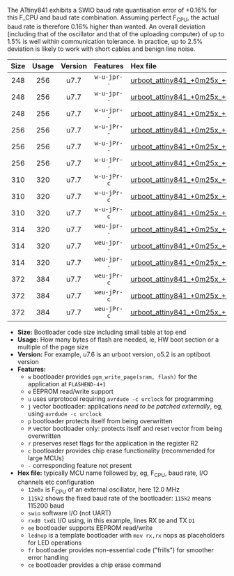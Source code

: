 The ATtiny841 exhibits a SWIO baud rate quantisation error of +0.16% for this F_CPU and baud rate combination. Assuming perfect F<sub>CPU</sub>, the actual baud rate is therefore 0.16% higher than wanted. An overall deviation (including that of the oscillator and that of the uploading computer) of up to 1.5% is well within communication tolerance. In practice, up to 2.5% deviation is likely to work with short cables and benign line noise.

|Size|Usage|Version|Features|Hex file|
|:-:|:-:|:-:|:-:|:--|
|248|256|u7.7|`w-u-jpr--`|[urboot_attiny841_+0m25x_+++9k6_swio_rxa2_txa1_lednop.hex](https://raw.githubusercontent.com/stefanrueger/urboot.hex/main/mcus/attiny841/external_oscillator/fcpu_+0m25x/br_+++9k6/urboot_attiny841_+0m25x_+++9k6_swio_rxa2_txa1_lednop.hex)|
|248|256|u7.7|`w-u-jpr--`|[urboot_attiny841_+0m25x_+++9k6_swio_rxa4_txa5_lednop.hex](https://raw.githubusercontent.com/stefanrueger/urboot.hex/main/mcus/attiny841/external_oscillator/fcpu_+0m25x/br_+++9k6/urboot_attiny841_+0m25x_+++9k6_swio_rxa4_txa5_lednop.hex)|
|248|256|u7.7|`w-u-jpr--`|[urboot_attiny841_+0m25x_+++9k6_swio_rxb2_txa7_lednop.hex](https://raw.githubusercontent.com/stefanrueger/urboot.hex/main/mcus/attiny841/external_oscillator/fcpu_+0m25x/br_+++9k6/urboot_attiny841_+0m25x_+++9k6_swio_rxb2_txa7_lednop.hex)|
|256|256|u7.7|`w-u-jPr--`|[urboot_attiny841_+0m25x_+++9k6_swio_rxa2_txa1.hex](https://raw.githubusercontent.com/stefanrueger/urboot.hex/main/mcus/attiny841/external_oscillator/fcpu_+0m25x/br_+++9k6/urboot_attiny841_+0m25x_+++9k6_swio_rxa2_txa1.hex)|
|256|256|u7.7|`w-u-jPr--`|[urboot_attiny841_+0m25x_+++9k6_swio_rxa4_txa5.hex](https://raw.githubusercontent.com/stefanrueger/urboot.hex/main/mcus/attiny841/external_oscillator/fcpu_+0m25x/br_+++9k6/urboot_attiny841_+0m25x_+++9k6_swio_rxa4_txa5.hex)|
|256|256|u7.7|`w-u-jPr--`|[urboot_attiny841_+0m25x_+++9k6_swio_rxb2_txa7.hex](https://raw.githubusercontent.com/stefanrueger/urboot.hex/main/mcus/attiny841/external_oscillator/fcpu_+0m25x/br_+++9k6/urboot_attiny841_+0m25x_+++9k6_swio_rxb2_txa7.hex)|
|310|320|u7.7|`w-u-jPr-c`|[urboot_attiny841_+0m25x_+++9k6_swio_rxa2_txa1_lednop_fr_ce.hex](https://raw.githubusercontent.com/stefanrueger/urboot.hex/main/mcus/attiny841/external_oscillator/fcpu_+0m25x/br_+++9k6/urboot_attiny841_+0m25x_+++9k6_swio_rxa2_txa1_lednop_fr_ce.hex)|
|310|320|u7.7|`w-u-jPr-c`|[urboot_attiny841_+0m25x_+++9k6_swio_rxa4_txa5_lednop_fr_ce.hex](https://raw.githubusercontent.com/stefanrueger/urboot.hex/main/mcus/attiny841/external_oscillator/fcpu_+0m25x/br_+++9k6/urboot_attiny841_+0m25x_+++9k6_swio_rxa4_txa5_lednop_fr_ce.hex)|
|310|320|u7.7|`w-u-jPr-c`|[urboot_attiny841_+0m25x_+++9k6_swio_rxb2_txa7_lednop_fr_ce.hex](https://raw.githubusercontent.com/stefanrueger/urboot.hex/main/mcus/attiny841/external_oscillator/fcpu_+0m25x/br_+++9k6/urboot_attiny841_+0m25x_+++9k6_swio_rxb2_txa7_lednop_fr_ce.hex)|
|314|320|u7.7|`weu-jpr--`|[urboot_attiny841_+0m25x_+++9k6_swio_rxa2_txa1_ee_lednop.hex](https://raw.githubusercontent.com/stefanrueger/urboot.hex/main/mcus/attiny841/external_oscillator/fcpu_+0m25x/br_+++9k6/urboot_attiny841_+0m25x_+++9k6_swio_rxa2_txa1_ee_lednop.hex)|
|314|320|u7.7|`weu-jpr--`|[urboot_attiny841_+0m25x_+++9k6_swio_rxa4_txa5_ee_lednop.hex](https://raw.githubusercontent.com/stefanrueger/urboot.hex/main/mcus/attiny841/external_oscillator/fcpu_+0m25x/br_+++9k6/urboot_attiny841_+0m25x_+++9k6_swio_rxa4_txa5_ee_lednop.hex)|
|314|320|u7.7|`weu-jpr--`|[urboot_attiny841_+0m25x_+++9k6_swio_rxb2_txa7_ee_lednop.hex](https://raw.githubusercontent.com/stefanrueger/urboot.hex/main/mcus/attiny841/external_oscillator/fcpu_+0m25x/br_+++9k6/urboot_attiny841_+0m25x_+++9k6_swio_rxb2_txa7_ee_lednop.hex)|
|372|384|u7.7|`weu-jPr-c`|[urboot_attiny841_+0m25x_+++9k6_swio_rxa2_txa1_ee_lednop_fr_ce.hex](https://raw.githubusercontent.com/stefanrueger/urboot.hex/main/mcus/attiny841/external_oscillator/fcpu_+0m25x/br_+++9k6/urboot_attiny841_+0m25x_+++9k6_swio_rxa2_txa1_ee_lednop_fr_ce.hex)|
|372|384|u7.7|`weu-jPr-c`|[urboot_attiny841_+0m25x_+++9k6_swio_rxa4_txa5_ee_lednop_fr_ce.hex](https://raw.githubusercontent.com/stefanrueger/urboot.hex/main/mcus/attiny841/external_oscillator/fcpu_+0m25x/br_+++9k6/urboot_attiny841_+0m25x_+++9k6_swio_rxa4_txa5_ee_lednop_fr_ce.hex)|
|372|384|u7.7|`weu-jPr-c`|[urboot_attiny841_+0m25x_+++9k6_swio_rxb2_txa7_ee_lednop_fr_ce.hex](https://raw.githubusercontent.com/stefanrueger/urboot.hex/main/mcus/attiny841/external_oscillator/fcpu_+0m25x/br_+++9k6/urboot_attiny841_+0m25x_+++9k6_swio_rxb2_txa7_ee_lednop_fr_ce.hex)|

- **Size:** Bootloader code size including small table at top end
- **Usage:** How many bytes of flash are needed, ie, HW boot section or a multiple of the page size
- **Version:** For example, u7.6 is an urboot version, o5.2 is an optiboot version
- **Features:**
  + `w` bootloader provides `pgm_write_page(sram, flash)` for the application at `FLASHEND-4+1`
  + `e` EEPROM read/write support
  + `u` uses urprotocol requiring `avrdude -c urclock` for programming
  + `j` vector bootloader: applications *need to be patched externally*, eg, using `avrdude -c urclock`
  + `p` bootloader protects itself from being overwritten
  + `P` vector bootloader only: protects itself and reset vector from being overwritten
  + `r` preserves reset flags for the application in the register R2
  + `c` bootloader provides chip erase functionality (recommended for large MCUs)
  + `-` corresponding feature not present
- **Hex file:** typically MCU name followed by, eg, F<sub>CPU</sub>, baud rate, I/O channels etc configuration
  + `12m0x` is F<sub>CPU</sub> of an external oscillator, here 12.0 MHz
  + `115k2` shows the fixed baud rate of the bootloader: `115k2` means 115200 baud
  + `swio` software I/O (not UART)
  + `rxd0 txd1` I/O using, in this example, lines RX `D0` and TX `D1`
  + `ee` bootloader supports EEPROM read/write
  + `lednop` is a template bootloader with `mov rx,rx` nops as placeholders for LED operations
  + `fr` bootloader provides non-essential code ("frills") for smoother error handling
  + `ce` bootloader provides a chip erase command
